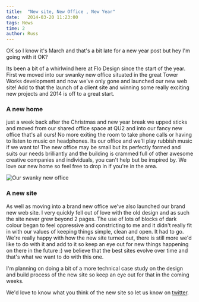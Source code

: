 ```yaml
---
title:  "New site, New Office , New Year"
date:   2014-03-20 11:23:00
tags: News
time: 2
author: Russ
---
```


OK so I know it's March and that's a bit late for a new year post but hey I'm going with it OK?

Its been a bit of a whirlwind here at Flo Design since the start of the year. First we moved into our swanky new office situated in the great Tower Works development and now we've only gone and launched our new web site! Add to that the launch of a client site and winning some really exciting new projects and 2014 is off to a great start.

### A new home
just a week back after the Christmas and new year break we upped sticks and moved from our shared office space at QU2 and into our fancy new office that's all ours! No more exiting the room to take phone calls or having to listen to music on headphones. Its our office and we'll play rubbish music if we want to! The new office may be small but its perfectly formed and suits our needs brilliantly and the building is crammed full of other awesome creative companies and individuals, you can't help but be inspired by. We love our new home so feel free to drop in if you're in the area.

![Our swanky new office](http://flodesign.co.uk/img/blog/office.jpg "Swanky Office")

### A new site
As well as moving into a brand new office we've also launched our brand new web site. I very quickly fell out of love with the old design and as such the site never grew beyond 2 pages. The use of lots of blocks of dark colour began to feel oppressive and constricting to me and it didn't really fit in with our values of keeping things simple, clean and open. It had to go. We're really happy with how the new site turned out, there is still more we'd like to do with it and add to it so keep an eye out for new things happening on there in the future :) we believe that the best sites evolve over time and that's what we want to do with this one. 

I'm planning on doing a bit of a more technical case study on the design and build process of the new site so keep an eye out for that in the coming weeks. 

We'd love to know what you think of the new site so let us know on [twitter](http://twitter.com/flodesign).  